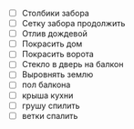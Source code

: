 * [ ] Столбики забора
* [ ] Сетку забора продолжить
* [ ] Отлив дождевой
* [ ] Покрасить дом
* [ ] Покрасить ворота
* [ ] Стекло в дверь на балкон
* [ ] Выровнять землю
* [ ] пол балкона
* [ ] крыша кухни
* [ ] грушу спилить
* [ ] ветки спалить